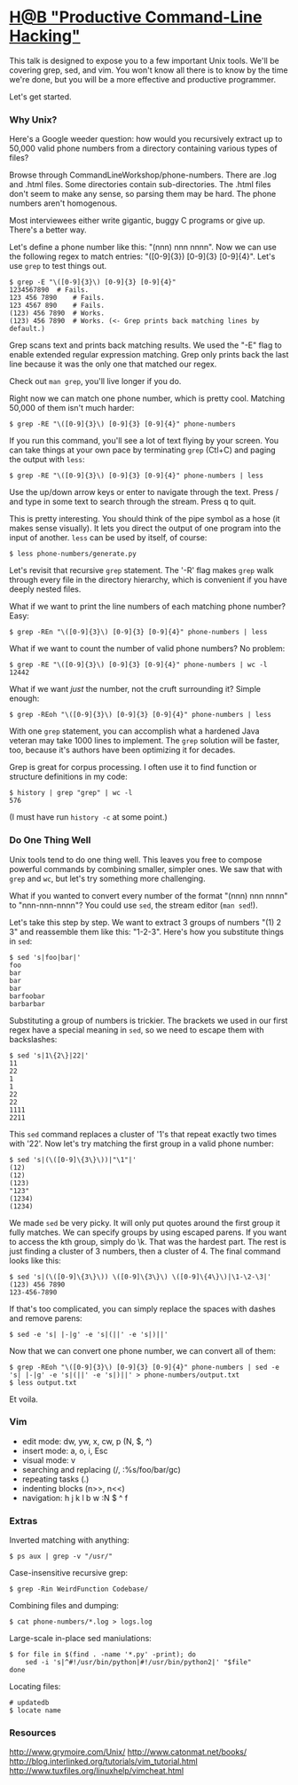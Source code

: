 # [H@B "Productive Command-Line Hacking"](http://www.facebook.com/event.php?eid=298416103509646)

This talk is designed to expose you to a few important Unix tools. We'll be covering grep, sed, and vim. You won't know all there is to know by the time we're done, but you will be a more effective and productive programmer. 

Let's get started. 

### Why Unix?
Here's a Google weeder question: how would you recursively extract up to 50,000 valid phone numbers from a directory containing various types of files?

Browse through CommandLineWorkshop/phone-numbers. There are .log and .html files. Some directories contain sub-directories. The .html files don't seem to make any sense, so parsing them may be hard. The phone numbers aren't homogenous. 

Most interviewees either write gigantic, buggy C programs or give up. There's a better way.

Let's define a phone number like this: "(nnn) nnn nnnn". Now we can use the following regex to match entries: "\([0-9]{3}\) [0-9]{3} [0-9]{4}". Let's use `grep` to test things out.

	$ grep -E "\([0-9]{3}\) [0-9]{3} [0-9]{4}"                                                                                                       
	1234567890 	# Fails.
	123 456 7890 	# Fails.
	123 4567 890 	# Fails.
	(123) 456 7890 	# Works.
	(123) 456 7890 	# Works. (<- Grep prints back matching lines by default.)

Grep scans text and prints back matching results. We used the "-E" flag to enable extended regular expression matching. Grep only prints back the last line because it was the only one that matched our regex.

Check out `man grep`, you'll live longer if you do.

Right now we can match one phone number, which is pretty cool. Matching 50,000 of them isn't much harder:

	$ grep -RE "\([0-9]{3}\) [0-9]{3} [0-9]{4}" phone-numbers

If you run this command, you'll see a lot of text flying by your screen. You can take things at your own pace by terminating `grep` (Ctl+C) and paging the output with `less`:

	$ grep -RE "\([0-9]{3}\) [0-9]{3} [0-9]{4}" phone-numbers | less

Use the up/down arrow keys or enter to navigate through the text. Press / and type in some text to search through the stream. Press q to quit.

This is pretty interesting. You should think of the pipe symbol as a hose (it makes sense visually). It lets you direct the output of one program into the input of another. `less` can be used by itself, of course:

	$ less phone-numbers/generate.py

Let's revisit that recursive `grep` statement. The '-R' flag makes `grep` walk through every file in the directory hierarchy, which is convenient if you have deeply nested files.

What if we want to print the line numbers of each matching phone number? Easy:

	$ grep -REn "\([0-9]{3}\) [0-9]{3} [0-9]{4}" phone-numbers | less

What if we want to count the number of valid phone numbers? No problem:

	$ grep -RE "\([0-9]{3}\) [0-9]{3} [0-9]{4}" phone-numbers | wc -l
	12442

What if we want _just_ the number, not the cruft surrounding it? Simple enough:

	$ grep -REoh "\([0-9]{3}\) [0-9]{3} [0-9]{4}" phone-numbers | less

With one `grep` statement, you can accomplish what a hardened Java veteran may take 1000 lines to implement. The `grep` solution will be faster, too, because it's authors have been optimizing it for decades.

Grep is great for corpus processing. I often use it to find function or structure definitions in my code:

	$ history | grep "grep" | wc -l
	576

(I must have run `history -c` at some point.)

### Do One Thing Well
Unix tools tend to do one thing well. This leaves you free to compose powerful commands by combining smaller, simpler ones. We saw that with `grep` and `wc`, but let's try something more challenging.

What if you wanted to convert every number of the format "(nnn) nnn nnnn" to "nnn-nnn-nnnn"? You could use `sed`, the stream editor (`man sed`!).

Let's take this step by step. We want to extract 3 groups of numbers "(1) 2 3" and reassemble them like this: "1-2-3". Here's how you substitute things in `sed`:

	$ sed 's|foo|bar|'
	foo
	bar
	bar
	bar
	barfoobar
	barbarbar

Substituting a group of numbers is trickier. The brackets we used in our first regex have a special meaning in `sed`, so we need to escape them with backslashes:

	$ sed 's|1\{2\}|22|'
	11
	22
	1
	1
	22
	22
	1111
	2211

This `sed` command replaces a cluster of '1's that repeat exactly two times with '22'. Now let's try matching the first group in a valid phone number:
	
	$ sed 's|(\([0-9]\{3\}\))|"\1"|'
	(12)
	(12)
	(123)
	"123"
	(1234)
	(1234)

We made `sed` be very picky. It will only put quotes around the first group it fully matches. We can specify groups by using escaped parens. If you want to access the kth group, simply do \k. That was the hardest part. The rest is just finding a cluster of 3 numbers, then a cluster of 4. The final command looks like this:

	$ sed 's|(\([0-9]\{3\}\)) \([0-9]\{3\}\) \([0-9]\{4\}\)|\1-\2-\3|'
	(123) 456 7890
	123-456-7890

If that's too complicated, you can simply replace the spaces with dashes and remove parens:

	$ sed -e 's| |-|g' -e 's|(||' -e 's|)||'

Now that we can convert one phone number, we can convert all of them:

	$ grep -REoh "\([0-9]{3}\) [0-9]{3} [0-9]{4}" phone-numbers | sed -e 's| |-|g' -e 's|(||' -e 's|)||' > phone-numbers/output.txt
	$ less output.txt

Et voila.

### Vim
* edit mode: dw, yw, x, cw, p (N, $, ^)
* insert mode: a, o, i, Esc
* visual mode: v
* searching and replacing (/, :%s/foo/bar/gc)
* repeating tasks (.)
* indenting blocks (n>>, n<<)
* navigation: h j k l b w :N $ ^ f

### Extras
Inverted matching with anything:

	$ ps aux | grep -v "/usr/"

Case-insensitive recursive grep:

	$ grep -Rin WeirdFunction Codebase/

Combining files and dumping:

	$ cat phone-numbers/*.log > logs.log

Large-scale in-place sed maniulations:

	$ for file in $(find . -name '*.py' -print); do
		sed -i 's|^#!/usr/bin/python|#!/usr/bin/python2|' "$file"
	done

Locating files:

	# updatedb
	$ locate name

### Resources
http://www.grymoire.com/Unix/
http://www.catonmat.net/books/
http://blog.interlinked.org/tutorials/vim_tutorial.html
http://www.tuxfiles.org/linuxhelp/vimcheat.html


